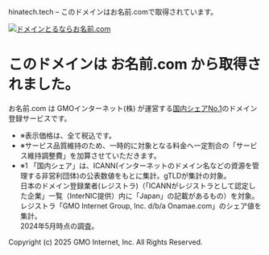 hinatech.tech – このドメインはお名前.comで取得されています。




[![ドメインとるならお名前.com](//cache.img.gmo.jp/onamae/images/logo.svg)](https://www.onamae.com/)



このドメインは お名前.com から取得されました。
==========================

お名前.com は GMOインターネット(株) が運営する[国内シェアNo.1](#no1src)のドメイン登録サービスです。

* ※表示価格は、全て税込です。
* ※サービス品質維持のため、一時的に対象となる料金へ一定割合の「サービス維持調整費」を加算させていただきます。
* ※1 「国内シェア」は、ICANN(インターネットのドメイン名などの資源を管理する非営利団体)の公表数値をもとに集計。gTLDが集計の対象。  
  日本のドメイン登録業者(レジストラ)（「ICANNがレジストラとして認定した企業」一覧（InterNIC提供）内に「Japan」の記載があるもの）を対象。  
  レジストラ「GMO Internet Group, Inc. d/b/a Onamae.com」のシェア値を集計。  
  2024年5月時点の調査。


Copyright (c) 2025 GMO Internet, Inc. All Rights Reserved.